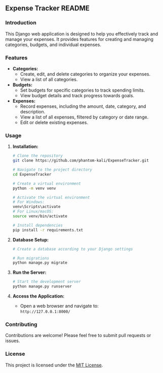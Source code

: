 ## Expense Tracker README

### Introduction
This Django web application is designed to help you effectively track and manage your expenses. It provides features for creating and managing categories, budgets, and individual expenses.

### Features
* **Categories:**
  * Create, edit, and delete categories to organize your expenses.
  * View a list of all categories.
* **Budgets:**
  * Set budgets for specific categories to track spending limits.
  * View budget details and track progress towards goals.
* **Expenses:**
  * Record expenses, including the amount, date, category, and description.
  * View a list of all expenses, filtered by category or date range.
  * Edit or delete existing expenses.

### Usage
1. **Installation:**
   ```bash
   # Clone the repository
   git clone https://github.com/phantom-kali/ExpenseTracker.git

   # Navigate to the project directory
   cd ExpenseTracker

   # Create a virtual environment
   python -m venv venv

   # Activate the virtual environment
   # For Windows:
   venv\Scripts\activate
   # For Linux/macOS:
   source venv/bin/activate

   # Install dependencies
   pip install -r requirements.txt
   ```

2. **Database Setup:**
   ```bash
   # Create a database according to your Django settings

   # Run migrations
   python manage.py migrate
   ```

3. **Run the Server:**
   ```bash
   # Start the development server
   python manage.py runserver
   ```

4. **Access the Application:**
   * Open a web browser and navigate to:  
     `http://127.0.0.1:8000/`

### Contributing
Contributions are welcome! Please feel free to submit pull requests or issues.

### License
This project is licensed under the [MIT License](https://opensource.org/licenses/MIT).